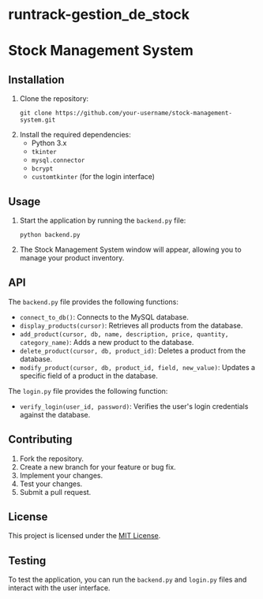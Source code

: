 # runtrack-gestion_de_stock

# Stock Management System

## Installation

1. Clone the repository:
   ```
   git clone https://github.com/your-username/stock-management-system.git
   ```
2. Install the required dependencies:
   - Python 3.x
   - `tkinter`
   - `mysql.connector`
   - `bcrypt`
   - `customtkinter` (for the login interface)

## Usage

1. Start the application by running the `backend.py` file:
   ```
   python backend.py
   ```
2. The Stock Management System window will appear, allowing you to manage your product inventory.

## API

The `backend.py` file provides the following functions:

- `connect_to_db()`: Connects to the MySQL database.
- `display_products(cursor)`: Retrieves all products from the database.
- `add_product(cursor, db, name, description, price, quantity, category_name)`: Adds a new product to the database.
- `delete_product(cursor, db, product_id)`: Deletes a product from the database.
- `modify_product(cursor, db, product_id, field, new_value)`: Updates a specific field of a product in the database.

The `login.py` file provides the following function:

- `verify_login(user_id, password)`: Verifies the user's login credentials against the database.

## Contributing

1. Fork the repository.
2. Create a new branch for your feature or bug fix.
3. Implement your changes.
4. Test your changes.
5. Submit a pull request.

## License

This project is licensed under the [MIT License](LICENSE).

## Testing

To test the application, you can run the `backend.py` and `login.py` files and interact with the user interface.
